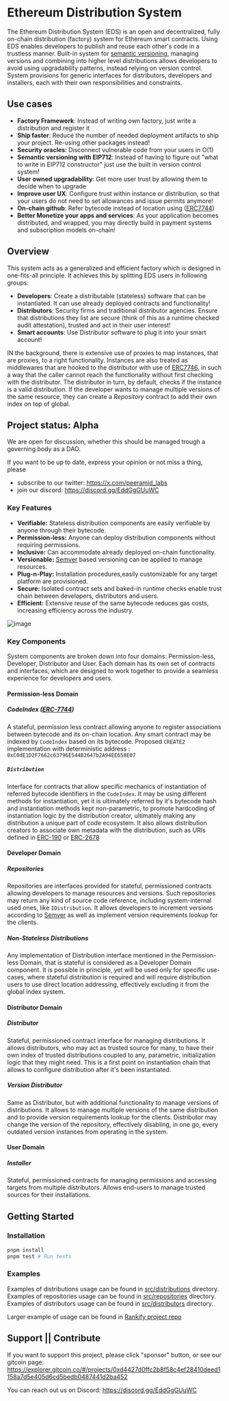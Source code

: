 # **Ethereum Distribution System**

The Ethereum Distribution System (EDS) is an open and decentralized, fully on-chain distribution (factory) system for Ethereum smart contracts. Using EDS enables developers to publish and reuse each other's code in a trustless manner. Built-in system for [semantic versioning](http://semver.org/), managing versions and combining into higher level distributions allows developers to avoid using upgradability patterns, instead relying on version control.
System provisions for generic interfaces for distributors, developers and installers, each with their own responsibilities and constraints.

## **Use cases**

* **Factory Framework**: Instead of writing own factory, just write a distribution and register it
* **Ship faster**: Reduce the number of needed deployment artifacts to ship your project. Re-using other packages instead\!
* **Security oracles**: Disconnect vulnerable code from your users in O(1)
* **Semantic versioning with EIP712**: Instead of having to figure out "what to write in EIP712 constructor" just use the built in version control system\!
* **User owned upgradability**: Get more user trust by allowing them to decide when to upgrade
* **Improve user UX**: Configure trust within instance or distribution, so that your users do not need to set allowances and issue permits anymore\!
* **On-chain github**: Refer bytecode instead of location using ([ERC7744](https://eips.ethereum.org/EIPS/eip-7744))
* **Better Monetize your apps and services**: As your application becomes distributed, and wrapped, you may directly build in payment systems and subscription models on-chain\!

## **Overview**

This system acts as a generalized and efficient factory which is designed in one-fits-all principle. It achieves this by splitting EDS users in following groups:

* **Developers**: Create a distributable (stateless) software that can be instantiated. It can use already deployed contracts and functionality\!
* **Distributors**: Security firms and traditional distributor agencies. Ensure that distributions they list are secure (think of this as a runtime checked audit attestation), trusted and act in their user interest\!
* **Smart accounts**: Use Distributor software to plug it into your smart account\!

IN the background, there is extensive use of proxies to map instances, that are proxies, to a right functionality. Instances are also treated as middlewares that are hooked to the distributor with use of [ERC7746](https://eips.ethereum.org/EIPS/eip-7746), in such a way that the caller cannot reach the functionality without first checking with the distributor. The distributor in turn, by default, checks if the instance is a valid distribution.
If the developer wants to manage multiple versions of the same resource, they can create a *Repository* contract to add their own index on top of global.

## Project status: Alpha

We are open for discussion, whether this should be managed trough a governing body as a DAO.

If you want to be up to date, express your opinion or not miss a thing, please
- subscribe to our twitter: https://x.com/peeramid_labs
- join our discord: https://discord.gg/EddGgGUuWC


### Key Features

- **Verifiable:** Stateless distribution components are easily verifiable by anyone through their bytecode.
- **Permission-less:** Anyone can deploy distribution components without requiring permissions.
- **Inclusive:** Can accommodate already deployed on-chain functionality.
- **Versionable:** [Semver](http://semver.org/) based versioning can be applied to manage resources.
- **Plug-n-Play:** Installation procedures,easily customizable for any target platform are provisioned.
- **Secure:** Isolated contract sets and baked-in runtime checks enable trust chain between developers, distributors and users.
- **Efficient:** Extensive reuse of the same bytecode reduces gas costs, increasing efficiency across the industry.

![image](https://github.com/user-attachments/assets/52fa7028-177c-4de2-9259-3f883491a3d3)

### Key Components

System components are broken down into four domains: Permission-less, Developer, Distributor and User. Each domain has its own set of contracts and interfaces, which are designed to work together to provide a seamless experience for developers and users.

#### Permission-less Domain

##### CodeIndex ([ERC-7744](https://eips.ethereum.org/EIPS/eip-7744))

A stateful, permission less contract allowing anyone to register associations between bytecode and its on-chain location. Any smart contract may be indexed by `CodeIndex` based on its bytecode.
Proposed `CREATE2` implementation with deterministic address : `0xC0dE1D2F7662c63796E544B2647b2A94EE658E07`

##### `Distribution`

Interface for contracts that allow specific mechanics of instantiation of referred bytecode identifiers in the `CodeIndex`. It may be using different methods for instantiation, yet it is ultimately referred by it's bytecode hash and instantiation methods kept non-parametric, to promote hardcoding of instantiation logic by the distribution creator, ultimately making any distribution a unique part of code ecosystem.
It also allows distribution creators to associate own metadata with the distribution, such as URIs defined in [ERC-190](https://eips.ethereum.org/EIPS/eip-190) or [ERC-2678](https://eips.ethereum.org/EIPS/eip-2678)

#### Developer Domain

##### Repositories

Repositories are interfaces provided for stateful, permissioned contracts allowing developers to manage resources and versions. Such repositories may return any kind of source code reference, including system-internal used ones, like `IDistribution`. It allows developers to increment versions according to [Semver](http://semver.org/) as well as implement version requirements lookup for the clients.

##### Non-Stateless Distributions

Any implementation of Distribution interface mentioned in the Permission-less Domain, that is stateful is considered as a Developer Domain component. It is possible in principle, yet will be used only for specific use-cases, where stateful distribution is required and will require distribution users to use direct location addressing, effectively excluding it from the global index system.

#### Distributor Domain

##### Distributor

Stateful, permissioned contract interface for managing distributions. It allows distributors, who may act as trusted source for many, to have their own index of trusted distributions coupled to any, parametric, initialization logic that they might need. This is a first point on instantiation chain that allows to configure distribution after it's been instantiated.

##### Version Distributor

Same as Distributor, but with additional functionality to manage versions of distributions. It allows to manage multiple versions of the same distribution and to provide version requirements lookup for the clients. Distributor may change the version of the repository, effectively disabling, in one go, every outdated version instances from operating in the system.

#### User Domain

##### Installer

Stateful, permissioned contracts for managing permissions and accessing targets from multiple distributors. Allows end-users to manage trusted sources for their installations.

## Getting Started

### Installation

```bash
pnpm install
pnpm test # Run tests
```

### Examples

Examples of distributions usage can be found in [src/distributions](src/distributions) directory.
Examples of repositories usage can be found in [src/repositories](src/repositories) directory.
Examples of distributors usage can be found in [src/distributors](src/distributors) directory.

Larger example of usage can be found in [Rankify project repo](https://github.com/peeramid-labs/contracts)


## Support || Contribute

If you want to support this project, please click "sponsor" button, or see our gitcoin page:
https://explorer.gitcoin.co/#/projects/0xd4427d0ffc2b8f58c4ef28410deed1158a7d5e405d6cd5bedb0487441d2ba452



You can reach out us on Discord: https://discord.gg/EddGgGUuWC







